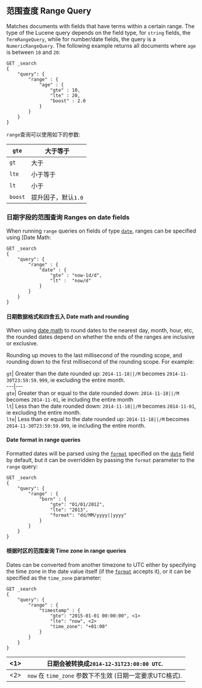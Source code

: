 ## 范围查度 Range Query

Matches documents with fields that have terms within a certain range. The type of the Lucene query depends on the field type, for `string` fields, the `TermRangeQuery`, while for number/date fields, the query is a `NumericRangeQuery`. The following example returns all documents where `age` is between `10` and `20`:
    
    
    GET _search
    {
        "query": {
            "range" : {
                "age" : {
                    "gte" : 10,
                    "lte" : 20,
                    "boost" : 2.0
                }
            }
        }
    }

`range`查询可以使用如下的参数:

`gte`| 大于等于  
 ---|---    
`gt`| 大于     
`lte`| 小于等于   
`lt`| 小于     
`boost`| 提升因子，默认`1.0`  
  
### 日期字段的范围查询 Ranges on date fields

When running `range` queries on fields of type [`date`](date.html), ranges can be specified using [Date Math:
    
    
    GET _search
    {
        "query": {
            "range" : {
                "date" : {
                    "gte" : "now-1d/d",
                    "lt" :  "now/d"
                }
            }
        }
    }

#### 日期数据格式和四舍五入 Date math and rounding

When using [date math](common-options.html#date-math) to round dates to the nearest day, month, hour, etc, the rounded dates depend on whether the ends of the ranges are inclusive or exclusive.

Rounding up moves to the last millisecond of the rounding scope, and rounding down to the first millisecond of the rounding scope. For example:

`gt`| Greater than the date rounded up: `2014-11-18||/M` becomes `2014-11-30T23:59:59.999`, ie excluding the entire month.     
---|---    
`gte`| Greater than or equal to the date rounded down: `2014-11-18||/M` becomes `2014-11-01`, ie including the entire month     
`lt`| Less than the date rounded down: `2014-11-18||/M` becomes `2014-11-01`, ie excluding the entire month.     
`lte`| Less than or equal to the date rounded up: `2014-11-18||/M` becomes `2014-11-30T23:59:59.999`, ie including the entire month.   
  
#### Date format in range queries

Formatted dates will be parsed using the [`format`](mapping-date-format.html) specified on the [`date`](date.html) field by default, but it can be overridden by passing the `format` parameter to the `range` query:
    
    
    GET _search
    {
        "query": {
            "range" : {
                "born" : {
                    "gte": "01/01/2012",
                    "lte": "2013",
                    "format": "dd/MM/yyyy||yyyy"
                }
            }
        }
    }

#### 根据时区的范围查询 Time zone in range queries

Dates can be converted from another timezone to UTC either by specifying the time zone in the date value itself (if the [`format`](mapping-date-format.html) accepts it), or it can be specified as the `time_zone` parameter:
    
    
    GET _search
    {
        "query": {
            "range" : {
                "timestamp" : {
                    "gte": "2015-01-01 00:00:00", <1>
                    "lte": "now", <2>
                    "time_zone": "+01:00"
                }
            }
        }
    }

<1>| 日期会被转换成`2014-12-31T23:00:00 UTC`.     
---|---    
<2>| `now` 在 `time_zone` 参数下不生效 (日期一定要求UTC格式). 
